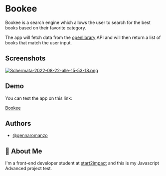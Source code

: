 
# Bookee

Bookee is a search engine which allows the user to search for the best books based on their favorite category.

The app will fetch data from the [openlibrary](https://openlibrary.org/developers/api) API and will then return a list of books that match the user  input.



## Screenshots

[![Schermata-2022-08-22-alle-15-53-18.png](https://i.postimg.cc/VvXWPj5x/Schermata-2022-08-22-alle-15-53-18.png)](https://postimg.cc/QKxTpKQm)


## Demo
You can test the app on this link:

[Bookee](https://gemanzodev.github.io/Bookee-app/)



## Authors

- [@gennaromanzo](https://github.com/GeManzoDev)


## 🚀 About Me
I'm a front-end developer student at [start2impact]("https://www.start2impact.it/") and this is my Javascript Advanced project test. 

